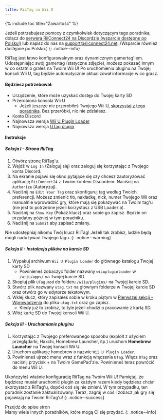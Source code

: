 ```yaml
---
title: RiiTag na Wii U
---
```


{% include toc title="Zawartość" %}

Jeżeli potrzebujesz pomocy z czymkolwiek dotyczącym tego poradnika, dołącz do [serwera RiiConnect24 na Discordzie (wsparcie dostępne po Polsku!)](https://discord.gg/b4Y7jfD) lub napisz do nas na [support@riiconnect24.net](mailto:support@riiconnect24.net). (Wsparcie również dostępne po Polsku.)
{: .notice--info}

RiiTag jest łatwo konfigurowalnym oraz dynamicznym gamertag'iem. Udostępniając swój gamertag (statyczne zdjęcie), możesz pokazać innym w co ostatnio grałeś na Twoim Wii U! Po uruchomieniu pluginu na Twojej konsoli Wii U, tag będzie automatycznie aktualizował informacje w co grasz.

#### Będziesz potrzebował:

- Urządzenie, które może uzyskać dostęp do Twojej karty SD
- Przerobiona konsola Wii U
   - Jeżeli jeszcze nie przerobiłeś Twojego Wii U, [skorzystaj z tego poradnika](https://wiiuguide.xyz). Bez przeróbki, nic nie zdziałasz.
- Konto Discord
- Najnowsza wersja [Wii U Plugin Loader](https://github.com/Maschell/WiiUPluginLoader/releases)
- Najnowsza wersja [UTag plugin](https://github.com/RiiConnect24/UTag/releases)

#### Instrukcje

##### Sekcja I - Strona RiiTag

1. Otwórz [stronę RiiTag'u](https://tag.rc24.xyz/).
2. Wejdź w `Log In` (Zaloguj się) oraz zaloguj się korzystając z Twojego konta Discord.
3. Na ekranie pojawi się okno pytające się czy chcesz zautoryzować aplikację `RiiConnect24` z Twoim kontem Discordem. Naciśnij na `Authorize` (Autoryzuj).
4. Naciśnij na `Edit Your Tag` oraz skonfiguruj tag według Twoich preferencji. Możesz zmienić tło, nakładkę, nick, numer Twojego Wii oraz manualnie wprowadzić gry, które mają się pokazywać na Twoim tag'u (nie jest to potrzebne jeżeli korzystasz z USB Loader'a).
5. Naciśnij na `Show Key` (Pokaż klucz)</code> oraz sobie go zapisz. Będzie on przydatny później w tym poradniku.
6. Naciśnij na `Submit` aby zapisać zmiany.

Nie udostępniaj nikomu Twój klucz RiiTag! Jeżeli tak zrobisz, ludzie będą mogli nadużywać Twojego tagu.
{: .notice--warning}

##### Sekcja II - Instalacja plików na karcie SD

1. Wypakuj archiwum `Wii U Plugin Loader` do głównego katalogu Twojej karty SD
   - Powinieneś zobaczyć folder nazwany `wiiupluginloader` w `/wiiu/apps/` na Twojej karcie SD.
2. Skopiuj plik `UTag.mod` do folderu `/wiiu/plugins/` na Twojej karcie SD.
3. Stwórz plik nazwany `utag.txt` na głównym folderze w Twojej karcie SD oraz otwórz go w edytorze tekstowym.
4. Wklej klucz, który zapisałeś sobie w kroku piątym w [Pierwszej sekcji - Wprowadzenia](#section-i---getting-started) do pliku `utag.txt` oraz go zapisz.
   - Kiedy już to zrobisz, to tyle jeżeli chodzi o pracowanie z kartą SD.
5. Włóż kartę SD do Twojej konsoli Wii U.

##### Sekcja III - Uruchamianie pluginu

1. Korzystając z Twojego preferowanego sposobu (exploit z użyciem przeglądarki, Haxchi, Homebrew Launcher, itp.) uruchom **Homebrew Launcher** na Twojej konsoli Wii U.
2. Uruchom aplikację homebrew o nazwie `Wii U Plugin Loader`.
3. Powinieneś ujrzeć menu wraz z funkcją włączenia `UTag`. Włącz `UTag` oraz naciśnij przycisk + na Twoim GamePad'zie. Powinieneś teraz powrócić do menu Wii U.

Ukończyłeś właśnie konfigurację RiiTag na Twoim Wii U! Pamiętaj, że będziesz musiał uruchomić plugin za każdym razem kiedy będziesz chciał skorzystać z RiiTag'u, dopóki coś się nie zmieni. W tym przypadku, ten poradnik zostanie zaktualizowany. Teraz, zagraj w coś i zobacz jak gry się pojawiają na Twoim RiiTag'u!
{: .notice--success}

[Przejdź do spisu stron](site-navigation)<br> Mamy wiele innych poradników, które mogą Ci się przydać.
{: .notice--info}

